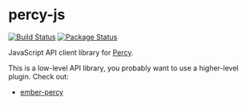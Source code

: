 # percy-js

[![Build Status](https://travis-ci.org/percy/percy-js.svg?branch=master)](https://travis-ci.org/percy/percy-js)
[![Package Status](https://img.shields.io/npm/v/percy-client.svg)](https://www.npmjs.com/package/percy-client)

JavaScript API client library for [Percy](https://percy.io).

This is a low-level API library, you probably want to use a higher-level plugin. Check out:

* [ember-percy](https://github.com/percy/ember-percy)
